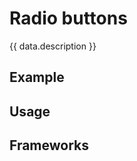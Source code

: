 <script setup>
  import Vue from './vue.md';
  import React from './react.md';
  import data from './data.json';
  import { mapFrameworkStatuses } from '../utils.js';
</script>

# Radio buttons
{{ data.description }}

<components-status v-bind="mapFrameworkStatuses(data.frameworks)" />

## Example
<ThemeSwitcher />
<radiobuttons-example />

## Usage

<component-questions />

## Frameworks

<tabs-content>
  <template #react>
    <react />
  </template>
  <template #vue>
    <vue />
  </template>
</tabs-content>
